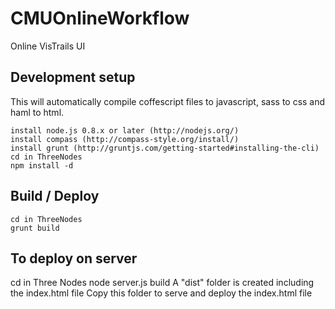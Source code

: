 CMUOnlineWorkflow
=================

Online VisTrails UI
<h2>Development setup</h2>

This will automatically compile coffescript files to javascript, sass to css and haml to html.

    install node.js 0.8.x or later (http://nodejs.org/)
    install compass (http://compass-style.org/install/)
    install grunt (http://gruntjs.com/getting-started#installing-the-cli)
    cd in ThreeNodes
    npm install -d

<h2>Build / Deploy</h2>

    cd in ThreeNodes
    grunt build
    
<h2>To deploy on server </h2>
    cd in Three Nodes
    node server.js build
    A "dist" folder is created including the index.html file
    Copy this folder to serve and deploy the index.html file
